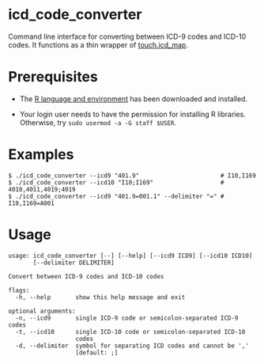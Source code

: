 # icd_code_converter
Command line interface for converting between ICD-9 codes and ICD-10 codes. It functions as a thin wrapper of [touch.icd_map](https://hub.wwenjie.org/touch/).

# Prerequisites
- The [R language and environment](https://cloud.r-project.org/) has been downloaded and installed.

- Your login user needs to have the permission for installing R libraries. Otherwise, try `sudo usermod -a -G staff $USER`.

# Examples
```
$ ./icd_code_converter --icd9 "401.9"                       # I10,I169
$ ./icd_code_converter --icd10 "I10;I169"                   # 4010,4011,4019;4019
$ ./icd_code_converter --icd9 "401.9=001.1" --delimiter "=" # I10,I169=A001
```

# Usage
```
usage: icd_code_converter [--] [--help] [--icd9 ICD9] [--icd10 ICD10]
       [--delimiter DELIMITER]

Convert between ICD-9 codes and ICD-10 codes

flags:
  -h, --help       show this help message and exit

optional arguments:
  -n, --icd9       single ICD-9 code or semicolon-separated ICD-9 codes
  -t, --icd10      single ICD-10 code or semicolon-separated ICD-10
                   codes
  -d, --delimiter  symbol for separating ICD codes and cannot be ','
                   [default: ;]
```